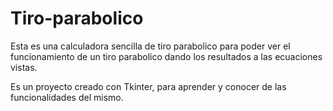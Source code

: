 # Tiro-parabolico
Esta es una calculadora sencilla de tiro parabolico para poder ver el funcionamiento de un tiro parabolico dando los resultados
a las ecuaciones vistas.

Es un proyecto creado con Tkinter, para aprender y conocer de las funcionalidades del mismo.
